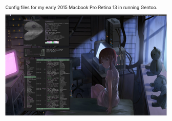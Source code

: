 Config files for my early 2015 Macbook Pro Retina 13 in running Gentoo. 

![Screenshot](screenshot.png)
